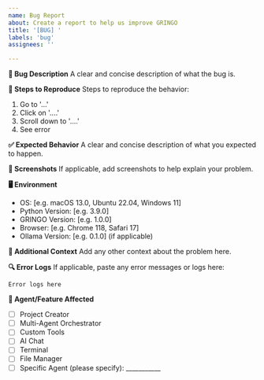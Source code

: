 ```yaml
---
name: Bug Report
about: Create a report to help us improve GRINGO
title: '[BUG] '
labels: 'bug'
assignees: ''

---
```


**🐛 Bug Description**
A clear and concise description of what the bug is.

**🔄 Steps to Reproduce**
Steps to reproduce the behavior:
1. Go to '...'
2. Click on '....'
3. Scroll down to '....'
4. See error

**✅ Expected Behavior**
A clear and concise description of what you expected to happen.

**📸 Screenshots**
If applicable, add screenshots to help explain your problem.

**🖥️ Environment**
 - OS: [e.g. macOS 13.0, Ubuntu 22.04, Windows 11]
 - Python Version: [e.g. 3.9.0]
 - GRINGO Version: [e.g. 1.0.0]
 - Browser: [e.g. Chrome 118, Safari 17]
 - Ollama Version: [e.g. 0.1.0] (if applicable)

**📝 Additional Context**
Add any other context about the problem here.

**🔍 Error Logs**
If applicable, paste any error messages or logs here:
```
Error logs here
```

**🎯 Agent/Feature Affected**
- [ ] Project Creator
- [ ] Multi-Agent Orchestrator
- [ ] Custom Tools
- [ ] AI Chat
- [ ] Terminal
- [ ] File Manager
- [ ] Specific Agent (please specify): ___________
